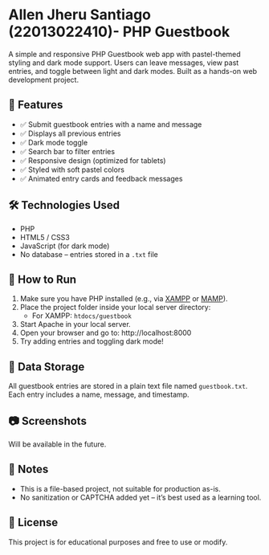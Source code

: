 # Allen Jheru Santiago (22013022410)- PHP Guestbook

A simple and responsive PHP Guestbook web app with pastel-themed styling and dark mode support. Users can leave messages, view past entries, and toggle between light and dark modes. Built as a hands-on web development project.

## 🌟 Features

- ✅ Submit guestbook entries with a name and message
- ✅ Displays all previous entries
- ✅ Dark mode toggle
- ✅ Search bar to filter entries
- ✅ Responsive design (optimized for tablets)
- ✅ Styled with soft pastel colors
- ✅ Animated entry cards and feedback messages

## 🛠 Technologies Used

- PHP
- HTML5 / CSS3
- JavaScript (for dark mode)
- No database – entries stored in a `.txt` file

## 🚀 How to Run

1. Make sure you have PHP installed (e.g., via [XAMPP](https://www.apachefriends.org/) or [MAMP](https://www.mamp.info/)).
2. Place the project folder inside your local server directory:
   - For XAMPP: `htdocs/guestbook`
3. Start Apache in your local server.
4. Open your browser and go to:
http://localhost:8000
5. Try adding entries and toggling dark mode!

## 💾 Data Storage

All guestbook entries are stored in a plain text file named `guestbook.txt`. Each entry includes a name, message, and timestamp.

## 📷 Screenshots

Will be available in the future.

## 🧠 Notes

- This is a file-based project, not suitable for production as-is.
- No sanitization or CAPTCHA added yet – it’s best used as a learning tool.

## 📜 License

This project is for educational purposes and free to use or modify.
